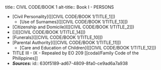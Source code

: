 title:: CIVIL CODE/BOOK 1
alt-title:: Book I - PERSONS

- [Civil Personality]([[CIVIL CODE/BOOK 1/TITLE_1]])
	- [Use of Surnames]([[CIVIL CODE/BOOK 1/TITLE_13]])
- [Citizenship and Domicile]([[CIVIL CODE/BOOK 1/TITLE_2]])
- []([[CIVIL CODE/BOOK 1/TITLE_14]])
- [Funerals]([[CIVIL CODE/BOOK 1/TITLE_10]])
- [Parental Authority]([[CIVIL CODE/BOOK 1/TITLE_11]])
	- [Care and Education of Children]([[CIVIL CODE/BOOK 1/TITLE_12]])
- TITLE III - IX - Repealed by EO 209 [[codal/Family Code of the Philippines]]
- ***Sources:***
  id:: 630f5189-ad67-4809-8fa0-ce9ad6a7a938